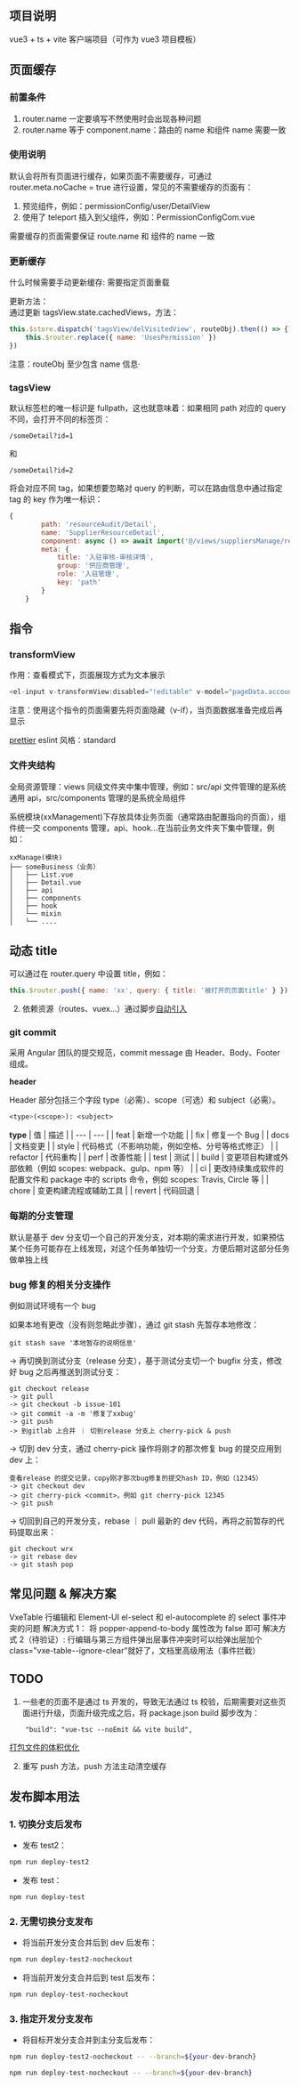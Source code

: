 ## 项目说明

vue3 + ts + vite 客户端项目（可作为 vue3 项目模板）

## 页面缓存

### 前置条件

1. router.name 一定要填写不然使用<keep-alive>时会出现各种问题
2. router.name 等于 component.name：路由的 name 和组件 name 需要一致

### 使用说明

默认会将所有页面进行缓存，如果页面不需要缓存，可通过 router.meta.noCache = true 进行设置，常见的不需要缓存的页面有：

1. 预览组件，例如：permissionConfig/user/DetailView
2. 使用了 teleport 插入到父组件，例如：PermissionConfigCom.vue

需要缓存的页面需要保证 route.name 和 组件的 name 一致

### 更新缓存

什么时候需要手动更新缓存:
需要指定页面重载

更新方法：<br>
通过更新 tagsView.state.cachedViews，方法：

```js
this.$store.dispatch('tagsView/delVisitedView', routeObj).then(() => {
	this.$router.replace({ name: 'UsesPermission' })
})
```

注意：routeObj 至少包含 name 信息·

### tagsView

默认标签栏的唯一标识是 fullpath，这也就意味着：如果相同 path 对应的 query 不同，会打开不同的标签页：

```
/someDetail?id=1
```

和

```
/someDetail?id=2
```

将会对应不同 tag，如果想要忽略对 query 的判断，可以在路由信息中通过指定 tag 的 key 作为唯一标识：

```js
{
		path: 'resourceAudit/Detail',
		name: 'SupplierResourceDetail',
		component: async () => await import('@/views/suppliersManage/resourceAudit/Detail.vue'),
		meta: {
			title: '入驻审核-审核详情',
			group: '供应商管理',
			role: '入驻管理',
			key: 'path'
		}
	}
```

## 指令

### transformView

作用：查看模式下，页面展现方式为文本展示

```js
<el-input v-transformView:disabled="!editable" v-model="pageData.accountName" placeholder="请输入" clearable maxlength="30"></el-input>
```

注意：使用这个指令的页面需要先将页面隐藏（v-if），当页面数据准备完成后再显示

[prettier](https://prettier.io/docs/en/options.html)
eslint 风格：standard

### 文件夹结构

全局资源管理：views 同级文件夹中集中管理，例如：src/api 文件管理的是系统通用 api，src/components 管理的是系统全局组件

系统模块(xxManagement)下存放具体业务页面（通常路由配置指向的页面），组件统一交 components 管理，api、hook...在当前业务文件夹下集中管理，例如：

```
xxManage(模块)
├── someBusiness（业务）
│   ├── List.vue
│   ├── Detail.vue
│   ├── api
│   ├── components
│   ├── hook
│   └── mixin
│   └── ....
```

## 动态 title

可以通过在 router.query 中设置 title，例如：

```js
this.$router.push({ name: 'xx', query: { title: '被打开的页面title' } })
```

2. 依赖资源（routes、vuex...）通过脚步[自动引入](https://blog.csdn.net/weixin_43191327/article/details/123982521)

### git commit

采用 Angular 团队的提交规范，commit message 由 Header、Body、Footer 组成。

**header**

Header 部分包括三个字段 type（必需）、scope（可选）和 subject（必需）。

```sass
<type>(<scope>): <subject>
```

**type**
| 值 | 描述 |
| --- | --- |
| feat | 新增一个功能 |
| fix | 修复一个 Bug |
| docs | 文档变更 |
| style | 代码格式（不影响功能，例如空格、分号等格式修正） |
| refactor | 代码重构 |
| perf | 改善性能 |
| test | 测试 |
| build | 变更项目构建或外部依赖（例如 scopes: webpack、gulp、npm 等） |
| ci | 更改持续集成软件的配置文件和 package 中的 scripts 命令，例如 scopes: Travis, Circle 等 |
| chore | 变更构建流程或辅助工具 |
| revert | 代码回退 |

### 每期的分支管理

默认是基于 dev 分支切一个自己的开发分支，对本期的需求进行开发，如果预估某个任务可能存在上线发现，对这个任务单独切一个分支，方便后期对这部分任务做单独上线

### bug 修复的相关分支操作

例如测试环境有一个 bug

如果本地有更改（没有则忽略此步骤），通过 git stash 先暂存本地修改：

```
git stash save '本地暂存的说明信息'
```

-> 再切换到测试分支（release 分支），基于测试分支切一个 bugfix 分支，修改好 bug 之后再推送到测试分支：

```
git checkout release
-> git pull
-> git checkout -b issue-101
-> git commit -a -m '修复了xxbug'
-> git push
-> 到gitlab 上合并 ｜ 切到release 分支上 cherry-pick & push
```

-> 切到 dev 分支，通过 cherry-pick 操作将刚才的那次修复 bug 的提交应用到 dev 上：

```
查看release 的提交记录，copy刚才那次bug修复的提交hash ID，例如（12345）
-> git checkout dev
-> git cherry-pick <commit>，例如 git cherry-pick 12345
-> git push
```

-> 切回到自己的开发分支，rebase ｜ pull 最新的 dev 代码，再将之前暂存的代码提取出来：

```
git checkout wrx
-> git rebase dev
-> git stash pop
```

## 常见问题 & 解决方案

VxeTable 行编辑和 Element-UI el-select 和 el-autocomplete 的 select 事件冲突的问题
解决方式 1： 将 popper-append-to-body 属性改为 false 即可
解决方式 2（待验证）: 行编辑与第三方组件弹出层事件冲突时可以给弹出层加个 class="vxe-table--ignore-clear"就好了，文档里高级用法（事件拦截）

## TODO

1. 一些老的页面不是通过 ts 开发的，导致无法通过 ts 校验，后期需要对这些页面进行升级，页面升级完成之后，将 package.json build 脚步改为：

```
	"build": "vue-tsc --noEmit && vite build",
```

[打包文件的体积优化](https://segmentfault.com/a/1190000041464140?sort=newest)

2. 重写 push 方法，push 方法主动清空缓存

## 发布脚本用法

### 1. 切换分支后发布

-  发布 test2：
```bash
npm run deploy-test2
```
- 发布 test：
```bash
npm run deploy-test
```

### 2. 无需切换分支发布

- 将当前开发分支合并后到 dev 后发布：
```bash
npm run deploy-test2-nocheckout
```
- 将当前开发分支合并后到 test 后发布：
```bash
npm run deploy-test-nocheckout
```

### 3. 指定开发分支发布

- 将目标开发分支合并到主分支后发布：
```bash
npm run deploy-test2-nocheckout -- --branch=${your-dev-branch}
```
```bash
npm run deploy-test-nocheckout -- --branch=${your-dev-branch}
```


